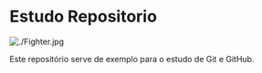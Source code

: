 # Estudo Repositorio

![./Fighter.jpg](Nave)

Este repositório serve de exemplo para o estudo de Git e GitHub.
